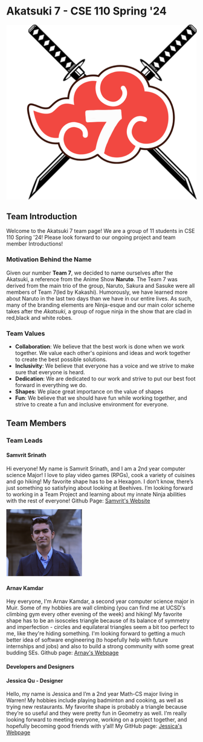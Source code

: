 # Akatsuki 7 - CSE 110 Spring '24

<div style="text-align:center;">
  <img src="../admin/branding/Akatsuki%207%20Logo.png" alt="Logo" style="width = 300px; height: auto;">
</div>

## Team Introduction

Welcome to the Akatsuki 7 team page! We are a group of 11 students in CSE 110 Spring '24! Please look forward to our ongoing project and team member Introductions!

### Motivation Behind the Name

Given our number **Team 7**, we decided to name ourselves after the Akatsuki, a reference from the Anime Show **Naruto**. The Team 7 was derived from the main trio of the group, Naruto, Sakura and Sasuke were all members of Team 7(led by Kakashi). Humorously, we have learned more about Naruto in the last two days than we have in our entire lives. As such, many of the branding elements are Ninja-esque and our main color scheme takes after the _Akatsuki_, a group of rogue ninja in the show that are clad in red,black and white robes.

### Team Values

-   **Collaboration**: We believe that the best work is done when we work together. We value each other's opinions and ideas and work together to create the best possible solutions.
-   **Inclusivity**: We believe that everyone has a voice and we strive to make sure that everyone is heard.
-   **Dedication**: We are dedicated to our work and strive to put our best foot forward in everything we do.
-   **Shapes**: We place great importance on the value of shapes
-   **Fun**: We believe that we should have fun while working together, and strive to create a fun and inclusive environment for everyone.

## Team Members

### Team Leads

#### Samvrit Srinath

Hi everyone! My name is Samvrit Srinath, and I am a 2nd year computer science Major! I love to play video games (RPGs), cook a variety of cuisines and go hiking! My favorite shape has to be a Hexagon. I don’t know, there’s just something so satisfying about looking at Beehives. I’m looking forward to working in a Team Project and learning about my innate Ninja abilities with the rest of everyone! Github Page: <a href="https://samvritsrinath.github.io/CSE110Lab1/">Samvrit's Website</a>

<img src="branding/profiles/Samvrit.jpeg" alt="Samvrit Image" style="width: 200px; height: auto;">

#### Arnav Kamdar

Hey everyone, I'm Arnav Kamdar, a second year computer science major in Muir. Some of my hobbies are wall climbing (you can find me at UCSD's climbing gym every other evening of the week) and hiking! My favorite shape has to be an isosceles triangle because of its balance of symmetry and imperfection - circles and equilateral triangles seem a bit too perfect to me, like they're hiding something. I'm looking forward to getting a much better idea of software engineering (to hopefully help with future internships and jobs) and also to build a strong community with some great budding SEs.
Github page: [Arnav's Webpage](https://arnavkamdar.github.io/CSE-110-Lab1/)

#### Developers and Designers

#### Jessica Qu - Designer

Hello, my name is Jessica and I’m a 2nd year Math-CS major living in Warren! My hobbies include playing badminton and cooking, as well as trying new restaurants. My favorite shape is probably a triangle because they’re so useful and they were pretty fun in Geometry as well. I’m really looking forward to meeting everyone, working on a project together, and hopefully becoming good friends with y’all! My GitHub page: [Jessica's Webpage](https://github.com/qujessica2048/JessicaUserPage)
